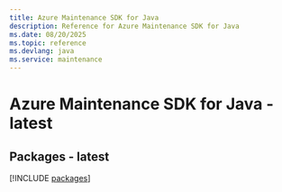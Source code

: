 ```yaml
---
title: Azure Maintenance SDK for Java
description: Reference for Azure Maintenance SDK for Java
ms.date: 08/20/2025
ms.topic: reference
ms.devlang: java
ms.service: maintenance
---
```

# Azure Maintenance SDK for Java - latest
## Packages - latest
[!INCLUDE [packages](maintenance-index.md)]